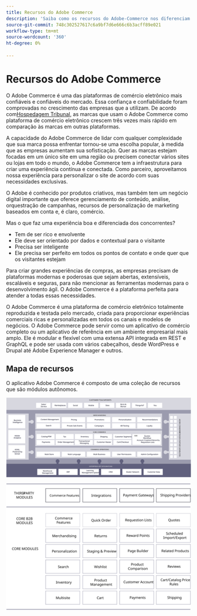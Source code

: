 ```yaml
---
title: Recursos do Adobe Commerce
description: 'Saiba como os recursos do Adobe-Commerce nos diferenciam dos concorrentes. '
source-git-commit: 748c302527617c6a9bf7d6e666c6b3acff89e021
workflow-type: tm+mt
source-wordcount: '360'
ht-degree: 0%

---
```



# Recursos do Adobe Commerce

O Adobe Commerce é uma das plataformas de comércio eletrônico mais confiáveis e confiáveis do mercado. Essa confiança e confiabilidade foram comprovadas no crescimento das empresas que a utilizam. De acordo com[Hospedagem Tribunal](https://hostingtribunal.com/blog/magento-statistics/#gref), as marcas que usam o Adobe Commerce como plataforma de comércio eletrônico crescem três vezes mais rápido em comparação às marcas em outras plataformas.

A capacidade do Adobe Commerce de lidar com qualquer complexidade que sua marca possa enfrentar tornou-se uma escolha popular, à medida que as empresas aumentam sua sofisticação. Quer as marcas estejam focadas em um único site em uma região ou precisem conectar vários sites ou lojas em todo o mundo, o Adobe Commerce tem a infraestrutura para criar uma experiência contínua e conectada. Como parceiro, aproveitamos nossa experiência para personalizar o site de acordo com suas necessidades exclusivas.

O Adobe é conhecido por produtos criativos, mas também tem um negócio digital importante que oferece gerenciamento de conteúdo, análise, orquestração de campanhas, recursos de personalização de marketing baseados em conta e, é claro, comércio.

Mas o que faz uma experiência boa e diferenciada dos concorrentes?

- Tem de ser rico e envolvente
- Ele deve ser orientado por dados e contextual para o visitante
- Precisa ser inteligente
- Ele precisa ser perfeito em todos os pontos de contato e onde quer que os visitantes estejam

Para criar grandes experiências de compras, as empresas precisam de plataformas modernas e poderosas que sejam abertas, extensíveis, escaláveis e seguras, para não mencionar as ferramentas modernas para o desenvolvimento ágil. O Adobe Commerce é a plataforma perfeita para atender a todas essas necessidades.

O Adobe Commerce é uma plataforma de comércio eletrônico totalmente reproduzida e testada pelo mercado, criada para proporcionar experiências comerciais ricas e personalizadas em todos os canais e modelos de negócios. O Adobe Commerce pode servir como um aplicativo de comércio completo ou um aplicativo de referência em um ambiente empresarial mais amplo. Ele é modular e flexível com uma extensa API integrada em REST e GraphQL e pode ser usada com vários cabeçalhos, desde WordPress e Drupal até Adobe Experience Manager e outros.

## Mapa de recursos

O aplicativo Adobe Commerce é composto de uma coleção de recursos que são módulos autônomos.

![Mapa de recursos do Adobe Commerce](../../assets/playbooks/capabilities-map.svg)

![Mapa de recursos do Adobe Commerce](../../assets/playbooks/capabilities-modules.svg)
